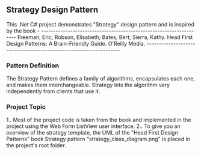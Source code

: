 ## Strategy Design Pattern

This .Net C# project demonstrates "Strategy" design pattern and is inspired by the book - 
	-------------------------------------------------------------------
	Freeman, Eric; Robson, Elisabeth; Bates, Bert; Sierra, Kathy. 
	Head First Design Patterns: A Brain-Friendly Guide. O'Reilly Media.
	-------------------------------------------------------------------

### Pattern Definition

The Strategy Pattern defines a family of algorithms, encapsulates each one, and makes them interchangeable. 
Strategy lets the algorithm vary independently from clients that use it.

### Project Topic

1.. Most of the project code is taken from the book and implemented in the project 
	using the Web Form ListView user interface.
2.. To give you an overview of the strategy template, the UML of the "Head First Design Patterns" 
	book Strategy pattern "strategy_class_diagram.png" is placed in the project's root folder.

